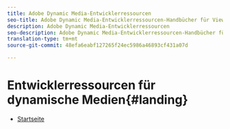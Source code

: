 ```yaml
---
title: Adobe Dynamic Media-Entwicklerressourcen
seo-title: Adobe Dynamic Media-Entwicklerressourcen-Handbücher für Viewer, Image Serving, Image Rendering und Bildproduktion
description: Adobe Dynamic Media-Entwicklerressourcen
seo-description: Adobe Dynamic Media-Entwicklerressourcen-Handbücher für Viewer, Image Serving, Image Rendering und Bildproduktion
translation-type: tm+mt
source-git-commit: 48efa6eabf127265f24ec5986a46893cf431a07d

---
```



# Entwicklerressourcen für dynamische Medien{#landing}

+ [Startseite](/help/landing/home.md)

<!--This TOC may not be necessary. Not sure, so leaving it in.
+ [Viewers Reference Guide](/help/aem-viewers-ref/home.md)
+ [IS/IR API](/help/aem-is-ir-api/home.md)
+ [IPS API](/help/aem-ips-api/c-overview.md)
+ [Image Authoring](/help/aem-ia/aem-ia-home.md)
+ Vignette Automation Module for Python{#vignette}
  + [Vignette Automation Module for Python](/help/vignette-automation-module-for-python/c-vampyhome.md)
+ [Dynamic Media Classic Release Notes](/help/s7-release-notes/home.md)
-->
